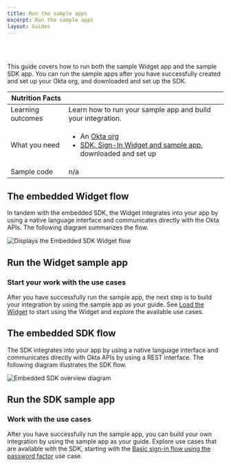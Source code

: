 ```yaml
---
title: Run the sample apps
excerpt: Run the sample apps
layout: Guides
---
```


<ApiLifecycle access="ie" /><br>
<ApiLifecycle access="Limited GA" /><br>

This guide covers how to run both the sample Widget app and the sample SDK app. You can run the sample apps after you have successfully created and set up your Okta org, and downloaded and set up the SDK.

 Nutrition Facts                                                                          |                                                                                      |
| --------------------------------------------------------------------------------  | -------------------------------------------------------------------------               |
| Learning outcomes                     | Learn how to run your sample app and build your integration.                                                      |
| What you need | <ul><li>An [Okta org](https://developer.okta.com/signup/oie.html)</li><li>[SDK, Sign-In Widget and sample app](/docs/guides/oie-embedded-common-download-setup-app), downloaded and set up</li></ul>                                                     |
| Sample code                                                        | n/a                                                      |

## The embedded Widget flow

In tandem with the embedded SDK, the Widget integrates into your app by using a native language interface and communicates directly with the Okta APIs. The following diagram summarizes the flow.

<div class="common-image-format">

![Displays the Embedded SDK Widget flow](/img/oie-embedded-sdk/embedded-widget-overview.png)

</div>

## Run the Widget sample app

<StackSelector class="cleaner-selector"/>

<StackSelector snippet="runwidgetapp" noSelector />

### Start your work with the use cases

After you have successfully run the sample app, the next step is to build your integration by using the sample app as your guide. See [Load the Widget](/docs/guides/oie-embedded-widget-use-case-load/) to start using the Widget and explore the available use cases.

## The embedded SDK flow

The SDK integrates into your app by using a native language interface and communicates directly with Okta APIs by using a REST interface. The following diagram illustrates the SDK flow.

<div class="common-image-format">

![Embedded SDK overview diagram](/img/oie-embedded-sdk/embedded-sdk-overview.png)

</div>

## Run the SDK sample app

<StackSelector class="cleaner-selector"/>

<StackSelector snippet="runsdkapp" noSelector />

### Work with the use cases

After you have successfully run the sample app, you can build your own integration by using the sample app as your guide. Explore use cases that are available with the SDK, starting with the [Basic sign-in flow using the password factor](/docs/guides/oie-embedded-sdk-use-case-basic-sign-in/) use case.
